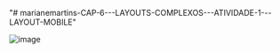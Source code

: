 "# marianemartins-CAP-6---LAYOUTS-COMPLEXOS---ATIVIDADE-1---LAYOUT-MOBILE"

![image](https://user-images.githubusercontent.com/79736834/153777627-66f349f4-bc9b-4078-ae40-27c5d08be5ea.png)

